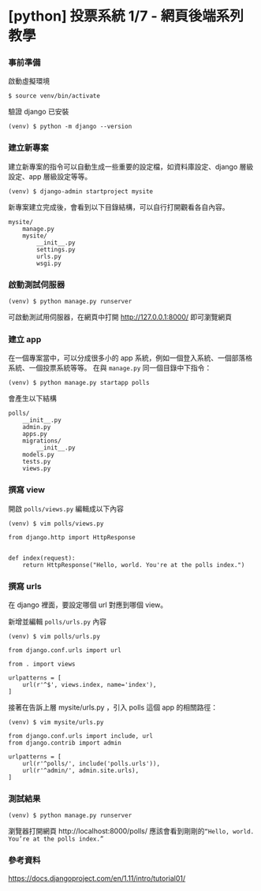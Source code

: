 # [python] 投票系統 1/7 - 網頁後端系列教學

### 事前準備

啟動虛擬環境
```
$ source venv/bin/activate
```

驗證 django 已安裝
```
(venv) $ python -m django --version
```

### 建立新專案
建立新專案的指令可以自動生成一些重要的設定檔，如資料庫設定、django 層級設定、app 層級設定等等。
```
(venv) $ django-admin startproject mysite
```

新專案建立完成後，會看到以下目錄結構，可以自行打開觀看各自內容。
```
mysite/
    manage.py
    mysite/
        __init__.py
        settings.py
        urls.py
        wsgi.py
```

### 啟動測試伺服器
```
(venv) $ python manage.py runserver
```
可啟動測試用伺服器，在網頁中打開 http://127.0.0.1:8000/ 即可瀏覽網頁

### 建立 app
在一個專案當中，可以分成很多小的 app 系統，例如一個登入系統、一個部落格系統、一個投票系統等等。
在與 ```manage.py``` 同一個目錄中下指令：
```
(venv) $ python manage.py startapp polls
```

會產生以下結構
```
polls/
    __init__.py
    admin.py
    apps.py
    migrations/
        __init__.py
    models.py
    tests.py
    views.py
```

### 撰寫 view
開啟 ```polls/views.py``` 編輯成以下內容

```
(venv) $ vim polls/views.py
```
```
from django.http import HttpResponse


def index(request):
    return HttpResponse("Hello, world. You're at the polls index.")
```

### 撰寫 urls
在 django 裡面，要設定哪個 url 對應到哪個 view。

新增並編輯 ```polls/urls.py``` 內容
```
(venv) $ vim polls/urls.py
```
```
from django.conf.urls import url

from . import views

urlpatterns = [
    url(r'^$', views.index, name='index'),
]
```

接著在告訴上層 mysite/urls.py ，引入 polls 這個 app 的相關路徑：
```
(venv) $ vim mysite/urls.py
```

```
from django.conf.urls import include, url
from django.contrib import admin

urlpatterns = [
    url(r'^polls/', include('polls.urls')),
    url(r'^admin/', admin.site.urls),
]
```

### 測試結果
```
(venv) $ python manage.py runserver
```
瀏覽器打開網頁 http://localhost:8000/polls/ 應該會看到剛剛的```“Hello, world. You’re at the polls index.”```

### 參考資料
https://docs.djangoproject.com/en/1.11/intro/tutorial01/
